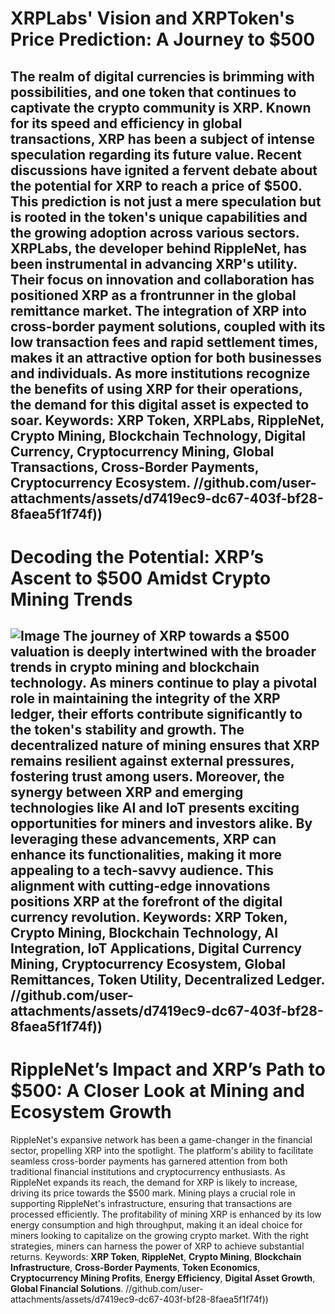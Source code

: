 # XRPLabs' Vision and XRPToken's Price Prediction: A Journey to $500
The realm of digital currencies is brimming with possibilities, and one token that continues to captivate the crypto community is XRP. Known for its speed and efficiency in global transactions, XRP has been a subject of intense speculation regarding its future value. Recent discussions have ignited a fervent debate about the potential for XRP to reach a price of $500. This prediction is not just a mere speculation but is rooted in the token's unique capabilities and the growing adoption across various sectors.
XRPLabs, the developer behind RippleNet, has been instrumental in advancing XRP's utility. Their focus on innovation and collaboration has positioned XRP as a frontrunner in the global remittance market. The integration of XRP into cross-border payment solutions, coupled with its low transaction fees and rapid settlement times, makes it an attractive option for both businesses and individuals. As more institutions recognize the benefits of using XRP for their operations, the demand for this digital asset is expected to soar.
Keywords: **XRP Token**, **XRPLabs**, **RippleNet**, **Crypto Mining**, **Blockchain Technology**, **Digital Currency**, **Cryptocurrency Mining**, **Global Transactions**, **Cross-Border Payments**, **Cryptocurrency Ecosystem**. 
 //github.com/user-attachments/assets/d7419ec9-dc67-403f-bf28-8faea5f1f74f))
---
# Decoding the Potential: XRP’s Ascent to $500 Amidst Crypto Mining Trends

![Image](https://github.com/user-attachments/assets/d7419ec9-dc67-403f-bf28-8faea5f1f74f)
The journey of XRP towards a $500 valuation is deeply intertwined with the broader trends in crypto mining and blockchain technology. As miners continue to play a pivotal role in maintaining the integrity of the XRP ledger, their efforts contribute significantly to the token's stability and growth. The decentralized nature of mining ensures that XRP remains resilient against external pressures, fostering trust among users.
Moreover, the synergy between XRP and emerging technologies like AI and IoT presents exciting opportunities for miners and investors alike. By leveraging these advancements, XRP can enhance its functionalities, making it more appealing to a tech-savvy audience. This alignment with cutting-edge innovations positions XRP at the forefront of the digital currency revolution.
Keywords: **XRP Token**, **Crypto Mining**, **Blockchain Technology**, **AI Integration**, **IoT Applications**, **Digital Currency Mining**, **Cryptocurrency Ecosystem**, **Global Remittances**, **Token Utility**, **Decentralized Ledger**.
 //github.com/user-attachments/assets/d7419ec9-dc67-403f-bf28-8faea5f1f74f))
---
# RippleNet’s Impact and XRP’s Path to $500: A Closer Look at Mining and Ecosystem Growth
RippleNet's expansive network has been a game-changer in the financial sector, propelling XRP into the spotlight. The platform's ability to facilitate seamless cross-border payments has garnered attention from both traditional financial institutions and cryptocurrency enthusiasts. As RippleNet expands its reach, the demand for XRP is likely to increase, driving its price towards the $500 mark.
Mining plays a crucial role in supporting RippleNet's infrastructure, ensuring that transactions are processed efficiently. The profitability of mining XRP is enhanced by its low energy consumption and high throughput, making it an ideal choice for miners looking to capitalize on the growing crypto market. With the right strategies, miners can harness the power of XRP to achieve substantial returns.
Keywords: **XRP Token**, **RippleNet**, **Crypto Mining**, **Blockchain Infrastructure**, **Cross-Border Payments**, **Token Economics**, **Cryptocurrency Mining Profits**, **Energy Efficiency**, **Digital Asset Growth**, **Global Financial Solutions**.
 //github.com/user-attachments/assets/d7419ec9-dc67-403f-bf28-8faea5f1f74f))
